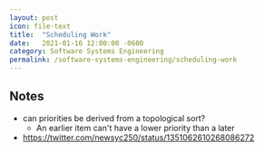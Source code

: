 ```yaml
---
layout: post
icon: file-text
title:  "Scheduling Work"
date:   2021-01-16 12:00:00 -0600
category: Software Systems Engineering
permalink: /software-systems-engineering/scheduling-work
---
```


## Notes

- can priorities be derived from a topological sort?
  - An earlier item can't have a lower priority than a later
- <https://twitter.com/newsyc250/status/1351062610268086272>
